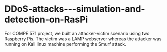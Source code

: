 # DDoS-attacks---simulation-and-detection-on-RasPi

For COMPE 571 project, we built an attacker-victim scenario using two Raspberry Pis. The victim was a LAMP webserver whereas the attacker was running on Kali linux machine performing the Smurf attack. 
